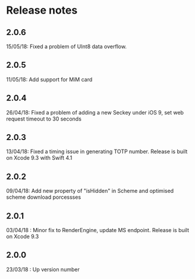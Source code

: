 # Release notes

## 2.0.6
15/05/18: Fixed a problem of UInt8 data overflow.

## 2.0.5
11/05/18: Add support for MiM card

## 2.0.4
26/04/18: Fixed a problem of adding a new Seckey under iOS 9, set web request timeout to 30 seconds

## 2.0.3
13/04/18: Fixed a timing issue in generating TOTP number. Release is built on Xcode 9.3 with Swift 4.1

## 2.0.2
09/04/18: Add new property of "isHidden" in Scheme and optimised scheme download porcessses

## 2.0.1
03/04/18 :  Minor fix to RenderEngine, update MS endpoint. Release is built on Xcode 9.3

## 2.0.0
23/03/18 : Up version number
